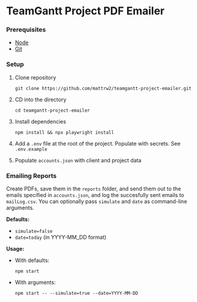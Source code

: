 # TeamGantt Project PDF Emailer

### Prerequisites
- [Node](https://nodejs.org/en/download)
- [Git](https://git-scm.com/downloads)


### Setup 

1. Clone repository
    ```
    git clone https://github.com/mattrw2/teamgantt-project-emailer.git
    ```
1. CD into the directory
    ```
    cd teamgantt-project-emailer
    ```

1. Install dependencies
    ```
    npm install && npx playwright install
    ```
1. Add a `.env` file at the root of the project. Populate with secrets. See `.env.example`

1. Populate `accounts.json` with client and project data


### Emailing Reports

Create PDFs, save them in the `reports` folder, and send them out to the emails specified in `accounts.json`, and log the succesfully sent emails to `mailLog.csv`. You can optionally pass  `simulate` and `date` as command-line arguments.

__Defaults:__

- `simulate=false`
- `date=today` (in YYYY-MM_DD format)


__Usage:__

- With defaults:
    ```
    npm start
    ```

- With arguments:
    ```
    npm start -- --simulate=true --date=YYYY-MM-DD
    ```
